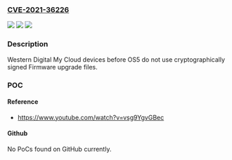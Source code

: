 ### [CVE-2021-36226](https://cve.mitre.org/cgi-bin/cvename.cgi?name=CVE-2021-36226)
![](https://img.shields.io/static/v1?label=Product&message=n%2Fa&color=blue)
![](https://img.shields.io/static/v1?label=Version&message=n%2Fa&color=blue)
![](https://img.shields.io/static/v1?label=Vulnerability&message=n%2Fa&color=brighgreen)

### Description

Western Digital My Cloud devices before OS5 do not use cryptographically signed Firmware upgrade files.

### POC

#### Reference
- https://www.youtube.com/watch?v=vsg9YgvGBec

#### Github
No PoCs found on GitHub currently.

